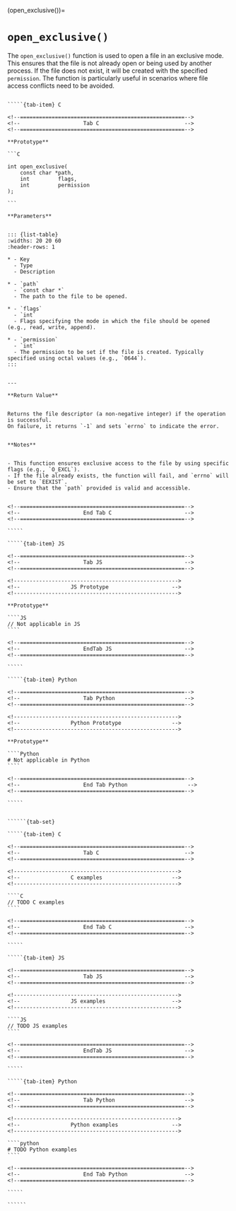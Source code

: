 <!-- ============================================================== -->
(open_exclusive())=
# `open_exclusive()`
<!-- ============================================================== -->


The `open_exclusive()` function is used to open a file in an exclusive mode. 
This ensures that the file is not already open or being used by another process. 
If the file does not exist, it will be created with the specified `permission`. 
The function is particularly useful in scenarios where file access conflicts need to be avoided.


<!------------------------------------------------------------>
<!--                    Prototypes                          -->
<!------------------------------------------------------------>

``````{tab-set}

`````{tab-item} C

<!--====================================================-->
<!--                    Tab C                           -->
<!--====================================================-->

**Prototype**

```C

int open_exclusive(
    const char *path,
    int         flags,
    int         permission
);

```

**Parameters**


::: {list-table}
:widths: 20 20 60
:header-rows: 1

* - Key
  - Type
  - Description

* - `path`
  - `const char *`
  - The path to the file to be opened.

* - `flags`
  - `int`
  - Flags specifying the mode in which the file should be opened (e.g., read, write, append).

* - `permission`
  - `int`
  - The permission to be set if the file is created. Typically specified using octal values (e.g., `0644`).
:::


---

**Return Value**


Returns the file descriptor (a non-negative integer) if the operation is successful. 
On failure, it returns `-1` and sets `errno` to indicate the error.


**Notes**


- This function ensures exclusive access to the file by using specific flags (e.g., `O_EXCL`).
- If the file already exists, the function will fail, and `errno` will be set to `EEXIST`.
- Ensure that the `path` provided is valid and accessible.


<!--====================================================-->
<!--                    End Tab C                       -->
<!--====================================================-->

`````

`````{tab-item} JS

<!--====================================================-->
<!--                    Tab JS                          -->
<!--====================================================-->

<!---------------------------------------------------->
<!--                JS Prototype                    -->
<!---------------------------------------------------->

**Prototype**

````JS
// Not applicable in JS
````

<!--====================================================-->
<!--                    EndTab JS                       -->
<!--====================================================-->

`````

`````{tab-item} Python

<!--====================================================-->
<!--                    Tab Python                      -->
<!--====================================================-->

<!---------------------------------------------------->
<!--                Python Prototype                -->
<!---------------------------------------------------->

**Prototype**

````Python
# Not applicable in Python
````

<!--====================================================-->
<!--                    End Tab Python                   -->
<!--====================================================-->

`````

``````

<!------------------------------------------------------------>
<!--                    Examples                            -->
<!------------------------------------------------------------>

```````{dropdown} Examples

``````{tab-set}

`````{tab-item} C

<!--====================================================-->
<!--                    Tab C                           -->
<!--====================================================-->

<!---------------------------------------------------->
<!--                C examples                      -->
<!---------------------------------------------------->

````C
// TODO C examples
````

<!--====================================================-->
<!--                    End Tab C                       -->
<!--====================================================-->

`````

`````{tab-item} JS

<!--====================================================-->
<!--                    Tab JS                          -->
<!--====================================================-->

<!---------------------------------------------------->
<!--                JS examples                     -->
<!---------------------------------------------------->

````JS
// TODO JS examples
````

<!--====================================================-->
<!--                    EndTab JS                       -->
<!--====================================================-->

`````

`````{tab-item} Python

<!--====================================================-->
<!--                    Tab Python                      -->
<!--====================================================-->

<!---------------------------------------------------->
<!--                Python examples                 -->
<!---------------------------------------------------->

````python
# TODO Python examples
````

<!--====================================================-->
<!--                    End Tab Python                  -->
<!--====================================================-->

`````

``````

```````

